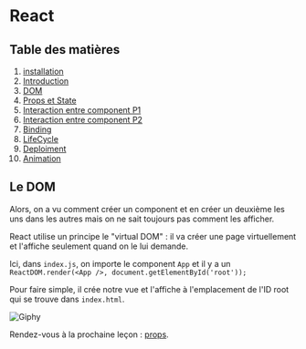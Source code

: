 # React

## Table des matières

1. [installation](./Installation.md) 
2. [Introduction](./introduction.md) 
3. [DOM](./Dom.md)
4. [Props et State](./PropsEtState.md)
5. [Interaction entre component P1](./InteractionEntreComponentPartie1.md) 
6. [Interaction entre component P2](./InteractionEntreComponentPartie2.md) 
7. [Binding](./Binding.md)
8. [LifeCycle](./LifeCycle.md)
9. [Deploiment](./Deploiment.md)
10. [Animation](./Animations.md)


## Le DOM
Alors, on a vu comment créer un component et en créer un deuxième les uns dans les autres mais on ne sait toujours pas comment les afficher.

React utilise un principe le "virtual DOM" : il va créer une page virtuellement et l'affiche seulement quand on le lui demande.

Ici, dans `index.js`, on importe le component `App` et il y a un `ReactDOM.render(<App />, document.getElementById('root'));`

Pour faire simple, il crée notre vue et l'affiche à l'emplacement de l'ID root qui se trouve dans `index.html`.

![Giphy](https://ressources.blogdumoderateur.com/2013/02/gif-anime.gif)


Rendez-vous à la prochaine leçon : [props](./PropsEtState.md).
